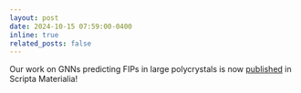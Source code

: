 ```yaml
---
layout: post
date: 2024-10-15 07:59:00-0400
inline: true
related_posts: false
---
```


Our work on GNNs predicting FIPs in large polycrystals is now [published](https://authors.elsevier.com/a/1jxVE4r9TECxL5) in Scripta Materialia!
